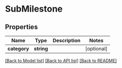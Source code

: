 # SubMilestone

## Properties
Name | Type | Description | Notes
------------ | ------------- | ------------- | -------------
**category** | **string** |  | [optional] 

[[Back to Model list]](../../README.md#documentation-for-models) [[Back to API list]](../../README.md#documentation-for-api-endpoints) [[Back to README]](../../README.md)

